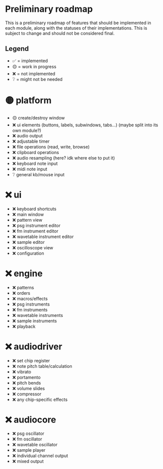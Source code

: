 # Preliminary roadmap

This is a preliminary roadmap of features that should be implemented in each module, along with the statuses of their implementations. This is subject to change and should not be considered final.

## Legend
- ✅ = implemented
- 🟡 = work in progress
- ❌ = not implemented
- ❔ = might not be needed

# 🟡 platform

- 🟡 create/destroy window
- ❌ ui elements (buttons, labels, subwindows, tabs...) (maybe split into its own module?)
- ❌ audio output
- ❌ adjustable timer
- ❌ file operations (read, write, browse)
- ❌ clipboard operations
- ❌ audio resampling (here? idk where else to put it)
- ❌ keyboard note input
- ❌ midi note input
- ❔ general kb/mouse input

# ❌ ui

- ❌ keyboard shortcuts
- ❌ main window
- ❌ pattern view
- ❌ psg instrument editor
- ❌ fm instrument editor
- ❌ wavetable instrument editor
- ❌ sample editor
- ❌ oscilloscope view
- ❌ configuration

# ❌ engine

- ❌ patterns
- ❌ orders
- ❌ macros/effects
- ❌ psg instruments
- ❌ fm instruments
- ❌ wavetable instruments
- ❌ sample instruments
- ❌ playback

# ❌ audiodriver

- ❌ set chip register
- ❌ note pitch table/calculation
- ❌ vibrato
- ❌ portamento
- ❌ pitch bends
- ❌ volume slides
- ❌ compressor
- ❌ any chip-specific effects

# ❌ audiocore

- ❌ psg oscillator
- ❌ fm oscillator
- ❌ wavetable oscillator
- ❌ sample player
- ❌ individual channel output
- ❌ mixed output
